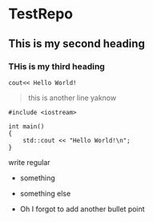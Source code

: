 # TestRepo
## This is my second heading 
### THis is my third heading 
`cout<< Hello World!`
> this is another line yaknow
>

```
#include <iostream>

int main()
{
    std::cout << "Hello World!\n";
}
```

write regular 
- something
- something else

- Oh I forgot to add another bullet point
